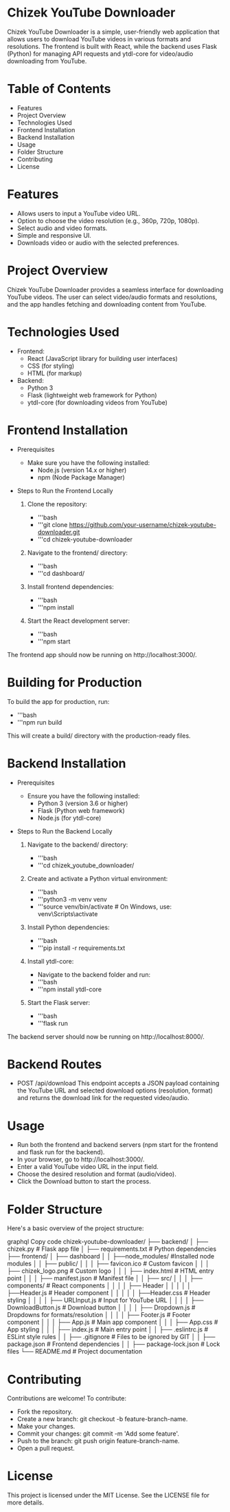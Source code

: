 # Chizek YouTube Downloader
Chizek YouTube Downloader is a simple, user-friendly web application that allows users to download YouTube videos in various formats and resolutions. The frontend is built with React, while the backend uses Flask (Python) for managing API requests and ytdl-core for video/audio downloading from YouTube.

# Table of Contents
- Features
- Project Overview
- Technologies Used
- Frontend Installation
- Backend Installation
- Usage
- Folder Structure
- Contributing
- License

# Features
- Allows users to input a YouTube video URL.
- Option to choose the video resolution (e.g., 360p, 720p, 1080p).
- Select audio and video formats.
- Simple and responsive UI.
- Downloads video or audio with the selected preferences.

# Project Overview
Chizek YouTube Downloader provides a seamless interface for downloading YouTube videos. The user can select video/audio formats and resolutions, and the app handles fetching and downloading content from YouTube.

# Technologies Used
- Frontend:
    - React (JavaScript library for building user interfaces)
    - CSS (for styling)
    - HTML (for markup)
- Backend:
    - Python 3
    - Flask (lightweight web framework for Python)
    - ytdl-core (for downloading videos from YouTube)

# Frontend Installation
- Prerequisites
  - Make sure you have the following installed:
    - Node.js (version 14.x or higher)
    - npm (Node Package Manager)

- Steps to Run the Frontend Locally
    1. Clone the repository:
       - '''bash
       - '''git clone https://github.com/your-username/chizek-youtube-downloader.git
       - '''cd chizek-youtube-downloader

    2. Navigate to the frontend/ directory:
       - '''bash
       - '''cd dashboard/

    3. Install frontend dependencies:
       - '''bash
       - '''npm install

    5. Start the React development server:
       - '''bash
       - '''npm start

The frontend app should now be running on http://localhost:3000/.

# Building for Production
To build the app for production, run:
   - '''bash
   - '''npm run build

This will create a build/ directory with the production-ready files.

# Backend Installation
- Prerequisites
  - Ensure you have the following installed:
    - Python 3 (version 3.6 or higher)
    - Flask (Python web framework)
    - Node.js (for ytdl-core)

- Steps to Run the Backend Locally
    1. Navigate to the backend/ directory:
       - '''bash
       - '''cd chizek_youtube_downloader/
 
    2. Create and activate a Python virtual environment:
       - '''bash
       - '''python3 -m venv venv
       - '''source venv/bin/activate  # On Windows, use: venv\Scripts\activate

    3. Install Python dependencies:
       - '''bash
       - '''pip install -r requirements.txt

    4. Install ytdl-core:
       - Navigate to the backend folder and run:
       - '''bash
       - '''npm install ytdl-core

    5. Start the Flask server:
       - '''bash
       - '''flask run

The backend server should now be running on http://localhost:8000/.

# Backend Routes
- POST /api/download
This endpoint accepts a JSON payload containing the YouTube URL and selected download options (resolution, format) and returns the download link for the requested video/audio.

# Usage
- Run both the frontend and backend servers (npm start for the frontend and flask run for the backend).
- In your browser, go to http://localhost:3000/.
- Enter a valid YouTube video URL in the input field.
- Choose the desired resolution and format (audio/video).
- Click the Download button to start the process.

# Folder Structure
Here's a basic overview of the project structure:

graphql							Copy code
chizek-youtube-downloader/
├── backend/
│   ├── chizek.py                     # Flask app file
│   ├── requirements.txt              # Python dependencies
├── frontend/
│   ├── dashboard
│   │   ├──node_modules/	      #Installed node modules
│   │   ├── public/
│   │	│   ├── favicon.ico	      # Custom favicon
│   │	│   ├── chizek_logo.png       # Custom logo
│   │	│   ├── index.html	      # HTML entry point
│   │	│   ├── manifest.json	      # Manifest file
│   │   ├── src/
│   │	│   ├── components/	      # React components
│   │	│   │   ├── Header
│   │	│   │	│   ├──Header.js      # Header component
│   │	│   │	│   ├──Header.css     # Header styling
│   │   │   │   ├── URLInput.js	      # Input for YouTube URL
│   │   │   │   ├── DownloadButton.js # Download button
│   │   │   │   ├── Dropdown.js       # Dropdowns for formats/resolution
│   │   │   │   ├── Footer.js	      # Footer component
│   │   │   ├── App.js		      # Main app component
│   │   │   ├── App.css		      # App styling
│   │   │   ├── index.js	      # Main entry point
│   │   ├── .eslintrc.js	      # ESLint style rules
│   │   ├── .gitignore		      # Files to be ignored by GIT
│   │   ├── package.json	      # Frontend dependencies
│   │   ├── package-lock.json	      # Lock files
└── README.md			      # Project documentation

# Contributing
Contributions are welcome! To contribute:
- Fork the repository.
- Create a new branch: git checkout -b feature-branch-name.
- Make your changes.
- Commit your changes: git commit -m 'Add some feature'.
- Push to the branch: git push origin feature-branch-name.
- Open a pull request.

# License
This project is licensed under the MIT License. See the LICENSE file for more details.
